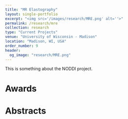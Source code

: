 ```yaml
---
title: "MR Elastography"
layout: single-portfolio
excerpt: "<img src='/images/research/MRE.png' alt=''>"
permalink: /research/mre
collection: research
type: "Current Projects"
venue: "University of Wisconsin - Madison"
location: "Madison, WI, USA"
order_number: 9
header: 
  og_image: "research/MRE.png"
---
```


This is something about the NODDI project.

Awards
======

Abstracts
======

